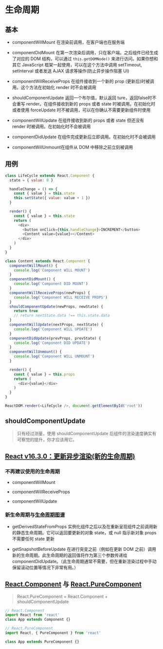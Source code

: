# 生命周期

## 基本

+ componentWillMount 在渲染前调用，在客户端也在服务端

+ componentDidMount 在第一次渲染后调用，只在客户端。之后组件已经生成了对应的 DOM 结构，可以通过 ```this.getDOMNode()``` 来进行访问。如果你想和其它 JavaScript 框架一起使用，可以在这个方法中调用 setTimeout, setInterval 或者发送 AJAX 请求等操作(防止异步操作阻塞 UI)

+ componentWillReceiveProps 在组件接收到一个新的 prop (更新后)时被调用。这个方法在初始化 render 时不会被调用

+ shouldComponentUpdate 返回一个布尔值，默认返回 ture，返回false时不会重写 render。在组件接收到新的 props 或者 state 时被调用。在初始化时或者使用 forceUpdate 时不被调用，可以在你确认不需要更新组件时使用

+ componentWillUpdate 在组件接收到新的 props 或者 state 但还没有 render 时被调用。在初始化时不会被调用

+ componentDidUpdate 在组件完成更新后立即调用。在初始化时不会被调用

+ componentWillUnmount在组件从 DOM 中移除之前立刻被调用

## 用例

```js
class LifeCycle extends React.Component {
  state = { value: 0 }

  handleChange = () => {
    const { value } = this.state
    this.setState({ value: value + 1 })
  }

  render() {
    const { value } = this.state
    return (
      <div>
        <button onClick={this.handleChange}>INCREMENT</button>
        <Content value={value}></Content>
      </div>
    )
  }
}

class Content extends React.Component {
  componentWillMount() {
    console.log('Component WILL MOUNT')
  }
  componentDidMount() {
    console.log('Component DID MOUNT')
  }
  componentWillReceiveProps(newProps) {
    console.log('Component WILL RECEIVE PROPS')
  }
  shouldComponentUpdate(newProps, newState) {
    return true
    // return nextState.data !== this.state.data
  }
  componentWillUpdate(nextProps, nextState) {
    console.log('Component WILL UPDATE')
  }
  componentDidUpdate(prevProps, prevState) {
    console.log('Component DID UPDATE')
  }
  componentWillUnmount() {
    console.log('Component WILL UNMOUNT')
  }

  render() {
    const { value } = this.props
    return (
      <div>{value}</div>
    )
  }
}

ReactDOM.render(<LifeCycle />, document.getElementById('root'))
```

## shouldComponentUpdate

> 只有经过测量，使用 shouldComponentUpdate 后组件的渲染速度确实有可察觉的提升，你才应该用它。

## [React v16.3.0：更新异步渲染(新的生命周期)]

### 不再建议使用的生命周期

+ componentWillMount

+ componentWillReceiveProps

+ componentWillUpdate

### 新生命周期与[生命周期图谱]

+ getDerivedStateFromProps 实例化组件之后以及在重新呈现组件之前调用新的静态生命周期。它可以返回要更新的对象 state，或 null 指示新对象 props 不需要任何 state 更新

+ getSnapshotBeforeUpdate 在进行突变之前（例如在更新 DOM 之前）调用新的生命周期。此生命周期的返回值将作为第三个参数传递给 componentDidUpdate。（此生命周期通常不需要，但在重新渲染过程中手动保留滚动位置等情况下非常有用。）

## [React.Component] 与 [React.PureComponent]

> React.PureComponent = React.Component + shouldComponentUpdate

```js
// React.Component
import React from 'react'
class App extends Component {}
```

```js
// React.PureComponent
import React, { PureComponent } from 'react'

class App extends PureComponent {}
```

[生命周期图谱]: http://projects.wojtekmaj.pl/react-lifecycle-methods-diagram

[React v16.3.0：更新异步渲染(新的生命周期)]: https://reactjs.org/blog/2018/03/27/update-on-async-rendering.html

[React.PureComponent]: https://zh-hans.reactjs.org/docs/react-api.html#reactpurecomponent

[React.Component]: https://zh-hans.reactjs.org/docs/react-component.html
